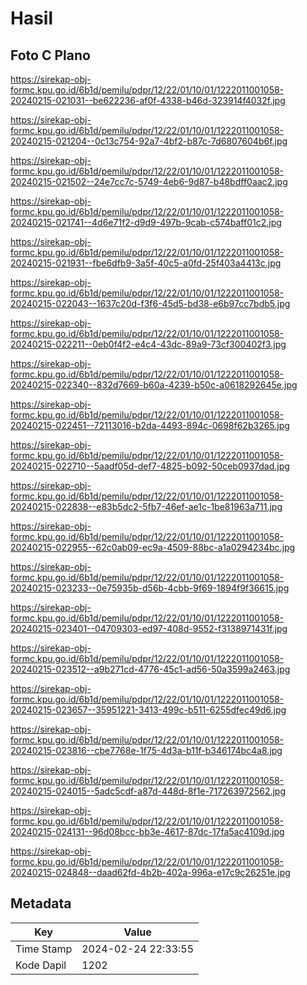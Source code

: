 # Hasil

## Foto C Plano

https://sirekap-obj-formc.kpu.go.id/6b1d/pemilu/pdpr/12/22/01/10/01/1222011001058-20240215-021031--be622236-af0f-4338-b46d-323914f4032f.jpg

https://sirekap-obj-formc.kpu.go.id/6b1d/pemilu/pdpr/12/22/01/10/01/1222011001058-20240215-021204--0c13c754-92a7-4bf2-b87c-7d6807604b6f.jpg

https://sirekap-obj-formc.kpu.go.id/6b1d/pemilu/pdpr/12/22/01/10/01/1222011001058-20240215-021502--24e7cc7c-5749-4eb6-9d87-b48bdff0aac2.jpg

https://sirekap-obj-formc.kpu.go.id/6b1d/pemilu/pdpr/12/22/01/10/01/1222011001058-20240215-021741--4d6e71f2-d9d9-497b-9cab-c574baff01c2.jpg

https://sirekap-obj-formc.kpu.go.id/6b1d/pemilu/pdpr/12/22/01/10/01/1222011001058-20240215-021931--fbe6dfb9-3a5f-40c5-a0fd-25f403a4413c.jpg

https://sirekap-obj-formc.kpu.go.id/6b1d/pemilu/pdpr/12/22/01/10/01/1222011001058-20240215-022043--1637c20d-f3f6-45d5-bd38-e6b97cc7bdb5.jpg

https://sirekap-obj-formc.kpu.go.id/6b1d/pemilu/pdpr/12/22/01/10/01/1222011001058-20240215-022211--0eb0f4f2-e4c4-43dc-89a9-73cf300402f3.jpg

https://sirekap-obj-formc.kpu.go.id/6b1d/pemilu/pdpr/12/22/01/10/01/1222011001058-20240215-022340--832d7669-b60a-4239-b50c-a0618292645e.jpg

https://sirekap-obj-formc.kpu.go.id/6b1d/pemilu/pdpr/12/22/01/10/01/1222011001058-20240215-022451--72113016-b2da-4493-894c-0698f62b3265.jpg

https://sirekap-obj-formc.kpu.go.id/6b1d/pemilu/pdpr/12/22/01/10/01/1222011001058-20240215-022710--5aadf05d-def7-4825-b092-50ceb0937dad.jpg

https://sirekap-obj-formc.kpu.go.id/6b1d/pemilu/pdpr/12/22/01/10/01/1222011001058-20240215-022838--e83b5dc2-5fb7-46ef-ae1c-1be81963a711.jpg

https://sirekap-obj-formc.kpu.go.id/6b1d/pemilu/pdpr/12/22/01/10/01/1222011001058-20240215-022955--62c0ab09-ec9a-4509-88bc-a1a0294234bc.jpg

https://sirekap-obj-formc.kpu.go.id/6b1d/pemilu/pdpr/12/22/01/10/01/1222011001058-20240215-023233--0e75935b-d56b-4cbb-9f69-1894f9f36615.jpg

https://sirekap-obj-formc.kpu.go.id/6b1d/pemilu/pdpr/12/22/01/10/01/1222011001058-20240215-023401--04709303-ed97-408d-9552-f3138971431f.jpg

https://sirekap-obj-formc.kpu.go.id/6b1d/pemilu/pdpr/12/22/01/10/01/1222011001058-20240215-023512--a9b271cd-4776-45c1-ad56-50a3599a2463.jpg

https://sirekap-obj-formc.kpu.go.id/6b1d/pemilu/pdpr/12/22/01/10/01/1222011001058-20240215-023657--35951221-3413-499c-b511-6255dfec49d6.jpg

https://sirekap-obj-formc.kpu.go.id/6b1d/pemilu/pdpr/12/22/01/10/01/1222011001058-20240215-023816--cbe7768e-1f75-4d3a-b11f-b346174bc4a8.jpg

https://sirekap-obj-formc.kpu.go.id/6b1d/pemilu/pdpr/12/22/01/10/01/1222011001058-20240215-024015--5adc5cdf-a87d-448d-8f1e-717263972562.jpg

https://sirekap-obj-formc.kpu.go.id/6b1d/pemilu/pdpr/12/22/01/10/01/1222011001058-20240215-024131--96d08bcc-bb3e-4617-87dc-17fa5ac4109d.jpg

https://sirekap-obj-formc.kpu.go.id/6b1d/pemilu/pdpr/12/22/01/10/01/1222011001058-20240215-024848--daad62fd-4b2b-402a-996a-e17c9c26251e.jpg


## Metadata

| Key        | Value               |
| ---------- | ------------------- |
| Time Stamp | 2024-02-24 22:33:55 |
| Kode Dapil | 1202                |



